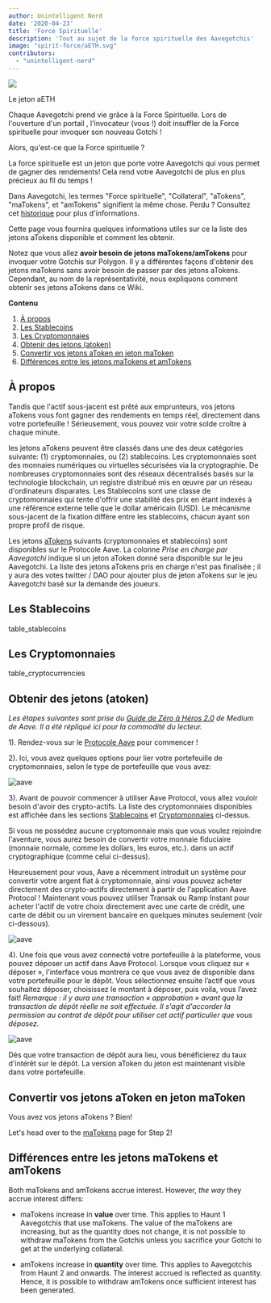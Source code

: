 ```yaml
---
author: Unintelligent Nerd
date: '2020-04-23'
title: 'Force Spirituelle'
description: 'Tout au sujet de la force spirituelle des Aavegotchis'
image: "spirit-force/aETH.svg"
contributors:
  - "unintelligent-nerd"
---
```


<div class="headerImageContainer">
<img class="headerImage" src="/spirit-force/aETH.png">
<p class="headerImageText">Le jeton aETH</p>
</div>

Chaque Aavegotchi prend vie grâce à la Force Spirituelle. Lors de l'ouverture d'un portail [](/portals), l'invocateur (vous !) doit insuffler de la Force spirituelle pour invoquer son nouveau Gotchi !

Alors, qu'est-ce que la Force spirituelle ?

La force spirituelle est un jeton que porte votre Aavegotchi qui vous permet de gagner des rendements! Cela rend votre Aavegotchi de plus en plus précieux au fil du temps !

Dans Aavegotchi, les termes "Force spirituelle", "Collateral", "aTokens", "maTokens", et "amTokens" signifient la même chose. Perdu ? Consultez cet [historique](/spirit-force-history) pour plus d'informations.

Cette page vous fournira quelques informations utiles sur ce la liste des jetons aTokens disponible et comment les obtenir.

Notez que vous allez **avoir besoin de jetons maTokens/amTokens** pour invoquer votre Gotchis sur Polygon. Il y a différentes façons d'obtenir des jetons maTokens sans avoir besoin de passer par des jetons aTokens. Cependant, au nom de la représentativité, nous expliquons comment obtenir ses jetons aTokens dans ce Wiki.

<div class="contentsBox">

**Contenu**

<ol>
<li><a href=#about>À propos</a></li>
<li><a href=#stablecoins>Les Stablecoins</a></li>
<li><a href=#cryptocurrencies>Les Cryptomonnaies</a></li>
<li><a href=#getting-atokens>Obtenir des jetons (atoken)</a></li>
<li><a href=#converting-atokens-into-matokens>Convertir vos jetons aToken en jeton maToken</a></li>
<li><a href=#differences-between-matokens-and-amtokens>Différences entre les jetons maTokens et amTokens</a></li>
</ol>

</div>

## À propos

Tandis que l'actif sous-jacent est prêté aux emprunteurs, vos jetons aTokens vous font gagner des rendements en temps réel, directement dans votre portefeuille ! Sérieusement, vous pouvez voir votre solde croître à chaque minute.

les jetons aTokens peuvent être classés dans une des deux catégories suivante: (1) cryptomonnaies, ou (2) stablecoins. Les cryptomonnaies sont des monnaies numériques ou virtuelles sécurisées via la cryptographie. De nombreuses cryptomonnaies sont des réseaux décentralisés basés sur la technologie blockchain, un registre distribué mis en œuvre par un réseau d'ordinateurs disparates. Les Stablecoins sont une classe de cryptomonnaies qui tente d'offrir une stabilité des prix en étant indexés à une référence externe telle que le dollar américain (USD). Le mécanisme sous-jacent de la fixation diffère entre les stablecoins, chacun ayant son propre profil de risque.

Les jetons [aTokens](https://docs.aave.com/developers/deployed-contracts/deployed-contract-instances) suivants (cryptomonnaies et stablecoins) sont disponibles sur le Protocole Aave. La colonne *Prise en charge par Aavegotchi* indique si un jeton aToken donné sera disponible sur le jeu Aavegotchi. La liste des jetons aTokens pris en charge n'est pas finalisée ; il y aura des votes twitter / DAO pour ajouter plus de jeton aTokens sur le jeu Aavegotchi basé sur la demande des joueurs.

## Les Stablecoins

table_stablecoins

## Les Cryptomonnaies

table_cryptocurrencies

## Obtenir des jetons (atoken)

*Les étapes suivantes sont prise du [Guide de Zéro à Héros 2.0](https://medium.com/aave/aave-protocol-zero-to-hero-guide-e3f206e57e45) de Medium de Aave. Il a été répliqué ici pour la commodité du lecteur.*

1). Rendez-vous sur le <a href = "https://app.aave.com/">Protocole Aave</a> pour commencer !

2). Ici, vous avez quelques options pour lier votre portefeuille de cryptomonnaies, selon le type de portefeuille que vous avez:

<img src = "/spirit-force/connect-your-wallet.png" alt = "aave" class="bodyImage" />

3). Avant de pouvoir commencer à utiliser Aave Protocol, vous allez vouloir besoin d'avoir des crypto-actifs. La liste des cryptomonnaies disponibles est affichée dans les sections <a href=#stablecoins>Stablecoins</a> et <a href=#cryptocurrencies>Cryptomonnaies</a> ci-dessus.

Si vous ne possédez aucune cryptomonnaie mais que vous voulez rejoindre l'aventure, vous aurez besoin de convertir votre monnaie fiduciaire (monnaie normale, comme les dollars, les euros, etc.). dans un actif cryptographique (comme celui ci-dessus).

Heureusement pour vous, Aave a récemment introduit un système pour convertir votre argent fiat à cryptomonnaie, ainsi vous pouvez acheter directement des crypto-actifs directement à partir de l'application Aave Protocol ! Maintenant vous pouvez utiliser Transak ou Ramp Instant pour acheter l'actif de votre choix directement avec une carte de crédit, une carte de débit ou un virement bancaire en quelques minutes seulement (voir ci-dessous).

<img src = "/spirit-force/buy-with-fiat.png" alt = "aave" class="bodyImage" />

4). Une fois que vous avez connecté votre portefeuille à la plateforme, vous pouvez déposer un actif dans Aave Protocol. Lorsque vous cliquez sur « déposer », l'interface vous montrera ce que vous avez de disponible dans votre portefeuille pour le dépôt. Vous sélectionnez ensuite l’actif que vous souhaitez déposer, choisissez le montant à déposer, puis voila, vous l’avez fait! *Remarque : il y aura une transaction « approbation » avant que la transaction de dépôt réelle ne soit effectuée. Il s'agit d'accorder la permission au contrat de dépôt pour utiliser cet actif particulier que vous déposez.*

<img src = "/spirit-force/deposit.gif" alt = "aave" class="bodyImage" />

Dès que votre transaction de dépôt aura lieu, vous bénéficierez du taux d'intérêt sur le dépôt. La version aToken du jeton est maintenant visible dans votre portefeuille.

## Convertir vos jetons aToken en jeton maToken

Vous avez vos jetons aTokens ? Bien!

Let's head over to the [maTokens](/matokens) page for Step 2!

## Différences entre les jetons maTokens et amTokens

Both maTokens and amTokens accrue interest. However, *the way* they accrue interest differs:

* maTokens increase in **value** over time. This applies to Haunt 1 Aavegotchis that use maTokens. The value of the maTokens are increasing, but as the quantity does not change, it is not possible to withdraw maTokens from the Gotchis unless you sacrifice your Gotchi to get at the underlying collateral.

* amTokens increase in **quantity** over time. This applies to Aavegotchis from Haunt 2 and onwards. The interest accrued is reflected as quantity. Hence, it is possible to withdraw amTokens once sufficient interest has been generated.